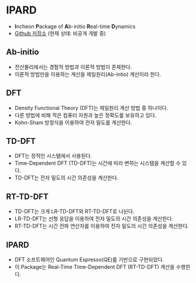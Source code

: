 # IPARD
* **I**ncheon **P**ackage of **A**b-initio **R**eal-time **D**ynamics  
* [Github 저장소](https://github.com/I-CCPL/ipard) (현재 상태: 비공개 개발 중)

## Ab-initio
* 전산물리에서는 경험적 방법과 이론적 방법이 존재한다.
* 이론적 방법만을 이용하는 계산을 제일원리(Ab-intio) 계산이라 한다.

## DFT
* Density Functional Theory (DFT)는 제일원리 계산 방법 중 하나이다.
* 다른 방법에 비해 적은 컴퓨터 자원과 높은 정확도를 보유하고 있다.
* Kohn-Sham 방정식을 이용하여 전자 밀도를 계산한다.

## TD-DFT
* DFT는 정적인 시스템에서 사용된다.
* Time-Dependent DFT (TD-DFT)는 시간에 따라 변하는 시스템을 계산할 수 있다.
* TD-DFT는 전자 밀도의 시간 의존성을 계산한다.

## RT-TD-DFT
* TD-DFT는 크게 LR-TD-DFT와 RT-TD-DFT로 나뉜다.
* LR-TD-DFT는 선형 응답을 이용하여 전자 밀도의 시간 의존성을 계산한다.
* RT-TD-DFT는 시간 전파 연산자를 이용하여 전자 밀도의 시간 의존성을 계산한다.

## IPARD
* DFT 소프트웨어인 Quantum Espresso(QE)를 기반으로 구현되었다.
* 이 Package는 Real-Time Time-Dependent DFT (RT-TD-DFT) 계산을 수행한다.
